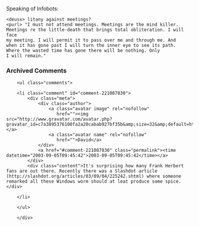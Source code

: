 Speaking of Infobots:

    <deusx> litany against meetings?
    <purl> "I must not attend meetings. Meetings are the mind killer.
    Meetings re the little-death that brings total obliteration. I will face 
    my meeting. I will permit it to pass over me and through me. And 
    when it has gone past I will turn the inner eye to see its path. 
    Where the wasted time has gone there will be nothing. Only 
    I will remain."

<div id="comments" class="comments archived-comments">
            <h3>Archived Comments</h3>
            
        <ul class="comments">
            
        <li class="comment" id="comment-221087830">
            <div class="meta">
                <div class="author">
                    <a class="avatar image" rel="nofollow" 
                       href=""><img src="http://www.gravatar.com/avatar.php?gravatar_id=c7a3895376100fa2a20cabab927bf35b&amp;size=32&amp;default=http://mediacdn.disqus.com/1320279820/images/noavatar32.png"/></a>
                    <a class="avatar name" rel="nofollow" 
                       href="">David</a>
                </div>
                <a href="#comment-221087830" class="permalink"><time datetime="2003-09-05T09:45:42">2003-09-05T09:45:42</time></a>
            </div>
            <div class="content">It's surprising how many Frank Herbert fans are out there. Recently there was a Slashdot article (http://slashdot.org/articles/03/09/04/225242.shtml) where someone remarked all these Windows worm should at leat produce some spice.</div>
            
        </li>
    
        </ul>
    
        </div>
    